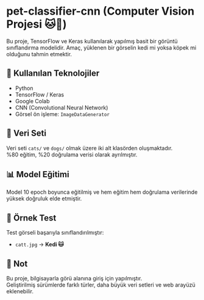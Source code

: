 # pet-classifier-cnn (Computer Vision Projesi 🐱🐶)

Bu proje, TensorFlow ve Keras kullanılarak yapılmış basit bir görüntü sınıflandırma modelidir. Amaç, yüklenen bir görselin kedi mi yoksa köpek mi olduğunu tahmin etmektir.

## 🚀 Kullanılan Teknolojiler
- Python
- TensorFlow / Keras
- Google Colab
- CNN (Convolutional Neural Network)
- Görsel ön işleme: `ImageDataGenerator`

## 📁 Veri Seti
Veri seti `cats/` ve `dogs/` olmak üzere iki alt klasörden oluşmaktadır.  
%80 eğitim, %20 doğrulama verisi olarak ayrılmıştır.

## 📊 Model Eğitimi
Model 10 epoch boyunca eğitilmiş ve hem eğitim hem doğrulama verilerinde yüksek doğruluk elde etmiştir.

## 🧪 Örnek Test
Test görseli başarıyla sınıflandırılmıştır:
- `catt.jpg` → **Kedi 🐱**


## 📝 Not
Bu proje, bilgisayarla görü alanına giriş için yapılmıştır.  
Geliştirilmiş sürümlerde farklı türler, daha büyük veri setleri ve web arayüzü eklenebilir.
